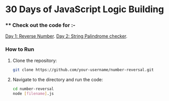 # **30 Days of JavaScript Logic Building**

### ** Check out the code for :-
[Day 1: Reverse Number](https://github.com/Anshi1208/AdvanceJS-30DaysChallenge/blob/main/1-ReverseNumber.js).
[Day 2: String Palindrome checker](https://github.com/Anshi1208/JS-LogicBuilding/blob/main/2-StringPalindrome.js).


### **How to Run**

1. Clone the repository:
   ```bash
   git clone https://github.com/your-username/number-reversal.git
   ```
2. Navigate to the directory and run the code:
   ```bash
   cd number-reversal
   node [filename].js
   ```